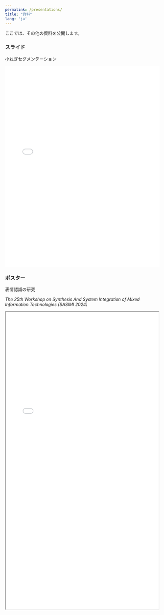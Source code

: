 ```yaml
---
permalink: /presentations/
title: "資料"
lang: 'ja'
---
```



ここでは、その他の資料を公開します。


### スライド
小ねぎセグメンテーション
<!-- <iframe src="{{ site.url }}{{ site.baseurl }}/assets/pdfs/ieice_kyusyu_ando.pdf" width="500" height="700"></iframe> -->

<div style="position: relative; padding-bottom: 130%; height: 0; overflow: hidden;">
  <iframe src="{{ site.url }}{{ site.baseurl }}/assets/pdfs/ieice_kyusyu_ando.pdf" 
          style="position: absolute; top: 0; left: 0; width: 100%; height: 100%; border: none;">
  </iframe>
</div>

### ポスター
表情認識の研究

*The 25th Workshop on Synthesis And System Integration of Mixed Information Technologies (SASIMI 2024)*
<iframe src="{{ site.url }}{{ site.baseurl }}/assets/pdfs/sasimi_poster.pdf" width="500" height="970"></iframe>
